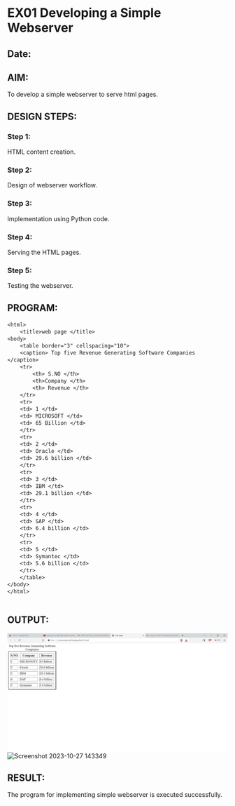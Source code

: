 # EX01 Developing a Simple Webserver
## Date:

## AIM:
To develop a simple webserver to serve html pages.

## DESIGN STEPS:
### Step 1: 
HTML content creation.

### Step 2:
Design of webserver workflow.

### Step 3:
Implementation using Python code.

### Step 4:
Serving the HTML pages.

### Step 5:
Testing the webserver.

## PROGRAM:
```
<html>
	<title>web page </title>
<body>
	<table border="3" cellspacing="10">
	<caption> Top five Revenue Generating Software Companies </caption>
	<tr>
		<th> S.NO </th>
		<th>Company </th>
		<th> Revenue </th>
	</tr>
	<tr>
	<td> 1 </td>
	<td> MICROSOFT </td>
	<td> 65 Billion </td>
	</tr>
	<tr>
	<td> 2 </td>
	<td> Oracle </td>
	<td> 29.6 billion </td>
	</tr>
	<tr>
	<td> 3 </td>
	<td> IBM </td>
	<td> 29.1 billion </td>
	</tr>
	<tr>
	<td> 4 </td>
	<td> SAP </td>
	<td> 6.4 billion </td>
	</tr>
	<tr>
	<td> 5 </td>
	<td> Symantec </td>
	<td> 5.6 billion </td>
	</tr>
	</table>
</body>
</html>
 
```

## OUTPUT:

![Alt text](<Screenshot 2023-10-25 093334.png>)
![Screenshot 2023-10-27 143349](https://github.com/Prasanavausdevan/simplewebserver/assets/144870579/42c67e48-b31d-4ee7-8669-30d103d2c652)

## RESULT:
The program for implementing simple webserver is executed successfully.
